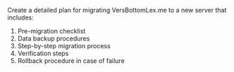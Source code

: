 Create a detailed plan for migrating VersBottomLex.me to a new server that includes:

1. Pre-migration checklist
2. Data backup procedures
3. Step-by-step migration process
4. Verification steps
5. Rollback procedure in case of failure
